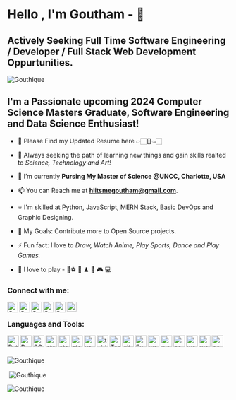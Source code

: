 # Hello , I'm Goutham -  👋

## Actively Seeking Full Time Software Engineering / Developer / Full Stack Web Development Oppurtunities.

<p align="left"> <img src="https://komarev.com/ghpvc/?username=Gouthique&label=Profile%20views&color=0e75b6&style=flat" alt="Gouthique" /> </p>

## I'm a Passionate upcoming 2024 Computer Science Masters Graduate, Software Engineering and Data Science Enthusiast!

- 🪪 Please Find my Updated Resume here 👉🏻[]👈🏻
  
- 🔭 Always seeking the path of learning new things and gain skills realted to _Science, Technology and Art!_

- 🌱 I’m currently **Pursing My Master of Science @UNCC, Charlotte, USA**

- 📫 You can Reach me at **hiitsmegoutham@gmail.com**.

- ⭐ I'm skilled at Python, JavaScript, MERN Stack, Basic DevOps and Graphic Designing.

- 🥅 My Goals: Contribute more to Open Source projects.

- ⚡ Fun fact: I love to _Draw, Watch Anime, Play Sports, Dance and Play Games._

- 🎉 I love to play - 🏏⚽ 🏀 ♟ 🏸 🎮 💻 

### Connect with me:

<!--[<img align="left" alt="codeSTACKr.com" width="22px" src="https://raw.githubusercontent.com/iconic/open-iconic/master/svg/globe.svg" />][website]-->
<!--[<img align="left" alt="codeSTACKr | YouTube" width="22px" src="https://cdn.jsdelivr.net/npm/simple-icons@v3/icons/youtube.svg" />][youtube]-->
<!--[<img align="left" alt="codeSTACKr | Twitter" width="22px" src="https://cdn.jsdelivr.net/npm/simple-icons@v3/icons/twitter.svg" />][twitter]-->
[<img align="left" alt="Goutham | LinkedIn" width="24px" src="https://raw.githubusercontent.com/Gouthique/languages_tools/main/linkedin.png" />][linkedin]
[<img align="left" alt="Goutham | Instagram" width="24px" src="https://raw.githubusercontent.com/Gouthique/languages_tools/main/instagram.png" />][instagram]
[<img align="left" alt="Goutham | Stackoverflow" width="24px" src="https://raw.githubusercontent.com/Gouthique/languages_tools/main/stack-overflow.jpg" />][Stackoverflow]
[<img align="left" alt="Goutham | Medium" width="24px" src="https://raw.githubusercontent.com/Gouthique/languages_tools/main/medium.jpg" />][Medium]
[<img align="left" alt="Goutham | DEV" width="24px" src="https://raw.githubusercontent.com/Gouthique/languages_tools/main/DEV.jpg" />][DEV]
[<img align="left" alt="Goutham | Hackerrank" width="22px" src="https://raw.githubusercontent.com/Gouthique/languages_tools/main/Hackerrank.png" />][hackerrank]
<br />

### Languages and Tools:

[<img align="left" alt="Python3" width="26px" src="https://raw.githubusercontent.com/Gouthique/languages_tools/main/python.png" />][python3]

[<img align="left" alt="R" width="26px" src="https://raw.githubusercontent.com/Gouthique/languages_tools/main/R.png" />][R]
[<img align="left" alt="SQL" width="26px" src="https://raw.githubusercontent.com/Gouthique/languages_tools/main/SQL_1.png" />][SQL]
[<img align="left" alt="atom" width="26px" src="https://raw.githubusercontent.com/Gouthique/languages_tools/main/jupyter.png" />][Jupyter_nb]
[<img align="left" alt="atom" width="26px" src="https://raw.githubusercontent.com/Gouthique/languages_tools/main/pycharm.png" />][Pycharm]
[<img align="left" alt="atom" width="26px" src="https://raw.githubusercontent.com/Gouthique/languages_tools/main/atom.png" />][atom]
[<img align="left" alt="vs_code" width="26px" src="https://raw.githubusercontent.com/Gouthique/languages_tools/main/vs_code.png" />][vscode]
[<img align="left" alt="tableu" width="26px" src="https://raw.githubusercontent.com/Gouthique/languages_tools/main/Tableau.1.png" />][Tablaeu]
<!--[<img align="left" alt="RS" width="26px" src="https://raw.githubusercontent.com/Gouthique/languages_tools/main/R_studio.png" />][RS]-->
[<img align="left" alt="Terminal" width="26px" src="https://raw.githubusercontent.com/Gouthique/languages_tools/main/terminal.png">][terminal]
<!--[<img align="left" alt="power shell" width="26px" src="https://raw.githubusercontent.com/Gouthique/languages_tools/main/power%20shell.png">][powershell]-->
[<img align="left" alt="git" width="26px" src="https://raw.githubusercontent.com/Gouthique/languages_tools/main/git.png">][git]
[<img align="left" alt="Excel" width="26px" src="https://raw.githubusercontent.com/Gouthique/languages_tools/main/excel.png" />][excel]
[<img align="left" alt="word" width="26px" src="https://raw.githubusercontent.com/Gouthique/languages_tools/main/photoshop.png" />][photoshop]
[<img align="left" alt="word" width="26px" src="https://raw.githubusercontent.com/Gouthique/languages_tools/main/illlustrator.png" />][illustrator]
[<img align="left" alt="canva" width="26px" src="https://raw.githubusercontent.com/Gouthique/languages_tools/main/canva.png" />][canva]
[<img align="left" alt="word" width="26px" src="https://raw.githubusercontent.com/Gouthique/languages_tools/main/aftereffects.png" />][aftereffects]
[<img align="left" alt="word" width="26px" src="https://raw.githubusercontent.com/Gouthique/languages_tools/main/word.png" />][word]
[<img align="left" alt="powerpoint" width="26px" src="https://raw.githubusercontent.com/Gouthique/languages_tools/main/powerpoint.png" />][powerpoint]


<br />
<br />
<p><img align="center" src="https://github-readme-stats.vercel.app/api/top-langs?username=Gouthique&show_icons=true&locale=en&layout=compact" alt="Gouthique" /></p>

<p>&nbsp;<img align="center" src="https://github-readme-stats.vercel.app/api?username=Gouthique&show_icons=true&locale=en" alt="Gouthique" /></p>

<p><img align="center" src="https://github-readme-streak-stats.herokuapp.com/?user=Gouthique&" alt="Gouthique" /></p>

<!--[website]: https://codeSTACKr.com-->
<!--[course]: http://vsCodeHero.com-->
<!--[twitter]: https://twitter.com/codeSTACKr-->
<!--[youtube]: https://youtube.com/codeSTACKr-->
[Medium]: https://medium.com/@gouthamgosh10
[Stackoverflow]: https://stackoverflow.com/users/edit/14514049
[DEV]: https://dev.to/gouthique
[hackerrank]: https://www.hackerrank.com/Gouthique?hr_r=1
[python3]: https://www.python.org/
[R]: https://www.r-project.org/
[SQL]: https://www.microsoft.com/en-us/sql-server/sql-server-downloads
[Jupyter_nb]: https://jupyter.org/
[Pycharm]: https://www.jetbrains.com/pycharm/
[atom]: https://atom.io/
[vscode]: https://code.visualstudio.com/
[Tablaeu]: https://www.tableau.com/
[RS]: https://www.rstudio.com/
[terminal]: https://www.linux.org/pages/download/
[powershell]: https://docs.microsoft.com/en-us/powershell/
[git]: https://gitforwindows.org/
[excel]: https://www.microsoft.com/en-us/microsoft-365/excel
[photoshop]: https://www.adobe.com/in/products/photoshop.html?sdid=SGDJMMG3&mv=search&ef_id=171157e979831e888abe36f3fcde1c3d:G:s&s_kwcid=AL!3085!10!78752664964288!78752708799447
[illustrator]: https://www.adobe.com/in/products/illustrator.html?sdid=SBNHMR64&mv=search&ef_id=f71f0046aba218ff56e8615c2ed20d22:G:s&s_kwcid=AL!3085!10!79508571016190!79508792306633
[canva]: https://www.canva.com/
[aftereffects]: https://www.adobe.com/in/products/aftereffects.html?sdid=STLMM87Z&mv=search&ef_id=4fbd4a97aec517d6dcab2b8d2b4c0b4d:G:s&s_kwcid=AL!3085!10!78752656709936!78752878555060
[powerpoint]: https://www.microsoft.com/en-us/microsoft-365/powerpoint
[word]: https://www.microsoft.com/en-us/microsoft-365/word
[instagram]: https://www.instagram.com/hii_its_me_gouthique._
[linkedin]: https://in.linkedin.com/in/k-sai-goutham-828a1717b
<!--[webdevplaylist]: https://www.youtube.com/playlist?list=PLkwxH9e_vrAJ0WbEsFA9W3I1W-g_BTsbt
[jsplaylist]: https://www.youtube.com/playlist?list=PLkwxH9e_vrALRJKu7wfXby3MKeflhTu6B
[cssplaylist]: https://www.youtube.com/playlist?list=PLkwxH9e_vrALSdvZuEh6gqQdmDoDIoqz4
[reactplaylist]: https://www.youtube.com/playlist?list=PLkwxH9e_vrAK4TdffpxKY3QGyHCpxFcQ0-->
